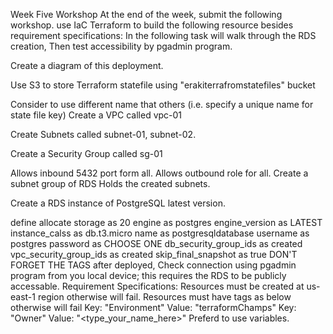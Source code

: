 Week Five Workshop
At the end of the week, submit the following workshop.
use IaC Terraform to build the following resource besides requirement specifications:
In the following task will walk through the RDS creation, Then test accessibility by pgadmin program.

Create a diagram of this deployment.

Use S3 to store Terraform statefile using "erakiterrafromstatefiles" bucket

Consider to use different name that others (i.e. specify a unique name for state file key)
Create a VPC called vpc-01

Create Subnets called subnet-01, subnet-02.

Create a Security Group called sg-01

Allows inbound 5432 port form all.
Allows outbound role for all.
Create a subnet group of RDS Holds the created subnets.

Create a RDS instance of PostgreSQL latest version.

define allocate storage as 20
engine as postgres
engine_version as LATEST
instance_calss as db.t3.micro
name as postgresqldatabase
username as postgres
password as CHOOSE ONE
db_security_group_ids as created
vpc_security_group_ids as created
skip_final_snapshot as true
DON'T FORGET THE TAGS
after deployed, Check connection using pgadmin program from you local device; this requires the RDS to be publicly accessable.
Requirement Specifications:
Resources must be created at us-east-1 region otherwise will fail.
Resources must have tags as below otherwise will fail
Key: "Environment" Value: "terraformChamps"
Key: "Owner" Value: "<type_your_name_here>"
Preferd to use variables.
